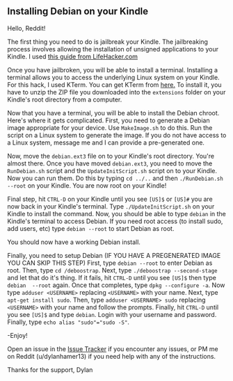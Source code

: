 ## Installing Debian on your Kindle

Hello, Reddit!

The first thing you need to do is jailbreak your Kindle. The jailbreaking process involves allowing the
installation of unsigned applications to your Kindle. I used [this guide from LifeHacker.com](https://www.lifehacker.com.au/2016/07/how-to-jailbreak-your-kindle/)
 

Once you have jailbroken, you will be able to install a terminal.
Installing a terminal allows you to access the underlying Linux system on your Kindle. For this hack, I used KTerm. You can get KTerm from [here.](https://github.com/bfabiszewski/kterm/releases/download/v2.3/kterm-kindle-2.3.zip) To install it, you have to unzip the ZIP file you downloaded into the `extensions` folder on your Kindle's root directory from a computer.

Now that you have a terminal, you will be able to install the Debian chroot. 
Here's where it gets complicated. First, you need to generate a Debian image appropriate for your device. 
Use `MakeImage.sh` to do this. Run the script on a Linux system to generate the image. If you do not have access to a Linux system, message me and I can provide a pre-generated one.

Now, move the `debian.ext3` file on to your Kindle's root directory. You're almost there.
Once you have moved `debian.ext3`, you need to move the `RunDebian.sh` script and the `UpdateInitScript.sh` script
on to your Kindle. Now you can run them. Do this by typing 
`cd ../..` and then `./RunDebian.sh --root` on your Kindle. You are now root on your Kindle!

Final step, hit `CTRL-D` on your Kindle until you see `[US]$` or `[US]#` you are now back in your Kindle's terminal. Type `./UpdateInitScript.sh` on your Kindle to install the command. Now, you should be able to type `debian` in the Kindle's terminal to access Debian. If you need root access (to install sudo, add users, etc) type `debian --root` to start Debian as root. 

You should now have a working Debian install. 

Finally, you need to setup Debian (IF YOU HAVE A PREGENERATED IMAGE YOU CAN SKIP THIS STEP)
First, type `debian --root` to enter Debian as root.
Then, type `cd /deboostrap`.
Next, type `./deboostrap --second-stage` and let that do it's thing.
If it fails, hit `CTRL-D` until you see `[US]$` then type `debian  --root` again.
Once that completes, type `dpkg --configure -a`.
Now type `adduser <USERNAME>` replacing `<USERNAME>` with your name.
Next, type `apt-get install sudo`.
Then, type `adduser <USERNAME> sudo` replacing `<USERNAME>` with your name and follow the prompts.
Finally, hit `CTRL-D` until you see `[US]$` and type `debian`.
Login with your username and password.
Finally, type `echo alias "sudo"="sudo -S"`.

-Enjoy!

Open an issue in the [Issue Tracker](https://github.com/DylanHamer/DebianKindle/issues) if you encounter any issues, or
PM me on Reddit (u/dylanhamer13) if you need help with any of the instructions.

Thanks for the support, 
Dylan
